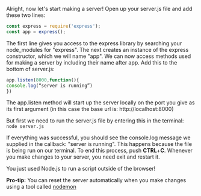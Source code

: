Alright, now let's start making a server! Open up your server.js file and add these two lines:
```javascript
const express = require('express');
const app = express();
```
The first line gives you access to the express library by searching your node_modules for "express". The next creates an instance of the express constructor, which we will name "app".
We can now access methods used for making a server by including their name after app. Add this to the bottom of server.js:
```javascript 
app.listen(8000,function(){
console.log(“server is running”)
})
```
The app.listen method will start up the server locally on the port you give as its first argument (in this case the base url is: http://localhost:8000)
 
But first we need to run the server.js file by entering this in the terminal: `node server.js`
 
If everything was successful, you should see the console.log message we supplied in the callback: "server is running". This happens because the file is being run on our terminal. To end this process, push **CTRL**+**C**. Whenever you make changes to your server, you need exit and restart it.

You just used Node.js to run a script outside of the browser!

**Pro-tip:** You can reset the server automatically when you make changes using a tool called [nodemon](https://www.npmjs.com/package/nodemon)
